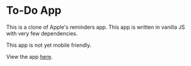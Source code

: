 # To-Do App
This is a clone of Apple's reminders app. This app is written in vanilla JS with very few dependencies. 

This app is not yet mobile friendly. 

View the app [here](https://bshowen.github.io/to-do-app/).